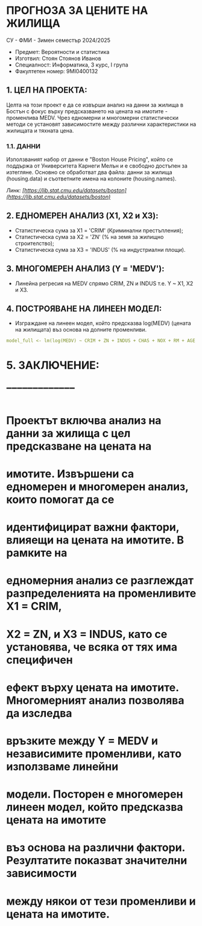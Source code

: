 # ПРОГНОЗА ЗА ЦЕНИТЕ НА ЖИЛИЩА

СУ - ФМИ - Зимен семестър 2024/2025
- Предмет: Вероятности и статистика
- Изготвил: Стоян Стоянов Иванов
- Специалност: Информатика, 3 курс, I група
- Факултетен номер: 9MI0400132

## 1. ЦЕЛ НА ПРОЕКТА:
Целта на този проект е да се извърши анализ на данни за жилища в Бостън с фокус 
върху предсказването на цената на имотите - променлива MEDV. Чрез едномерни и 
многомерни статистически методи се установят зависимостите между различни 
характеристики на жилищата и тяхната цена. 

### 1.1. ДАННИ
Използваният набор от данни е "Boston House Pricing", който се поддържа от 
Университета Карнеги Мелън и е свободно достъпен за изтегляне.
Основно се обработват два файла: данни за жилища (housing.data) и съответните имена на колоните (housing.names).

*Линк: [https://lib.stat.cmu.edu/datasets/boston](https://lib.stat.cmu.edu/datasets/boston)*

## 2. ЕДНОМЕРЕН АНАЛИЗ (X1, X2 и X3):
- Статистическа сума за X1 = 'CRIM' (Криминални престъпления);
- Статистическа сума за X2 = 'ZN' (% на земя за жилищно строителство);
- Статистическа сума за X3 = 'INDUS' (% на индустриални площи).


## 3. МНОГОМЕРЕН АНАЛИЗ (Y = 'MEDV'):
- Линейна регресия на MEDV спрямо CRIM, ZN и INDUS т.е. Y ~ X1, X2 и X3.

## 4. ПОСТРОЯВАНЕ НА ЛИНЕЕН МОДЕЛ:
- Изграждане на линеен модел, който предсказва log(MEDV) (цената на жилищата) въз основа на долните променливи.
```yaml
model_full <- lm(log(MEDV) ~ CRIM + ZN + INDUS + CHAS + NOX + RM + AGE + DIS + RAD + TAX + PTRATIO + B + LSTAT, data = housing.df)
```


# 5. ЗАКЛЮЧЕНИЕ:
# ‾‾‾‾‾‾‾‾‾‾‾‾‾
# Проектът включва анализ на данни за жилища с цел предсказване на цената на 
# имотите. Извършени са едномерен и многомерен анализ, които помогат да се
# идентифицират важни фактори, влияещи на цената на имотите. В рамките на 
# едномерния анализ се разглеждат разпределенията на променливите X1 = CRIM,
# X2 = ZN, и X3 = INDUS, като се установява, че всяка от тях има специфичен 
# ефект върху цената на имотите. Многомерният анализ позволява да изследва
# връзките между Y = MEDV и независимите променливи, като използваме линейни 
# модели. Посторен е многомерен линеен модел, който предсказва цената на имотите 
# въз основа на различни фактори. Резултатите показват значителни зависимости 
# между някои от тези променливи и цената на имотите.

